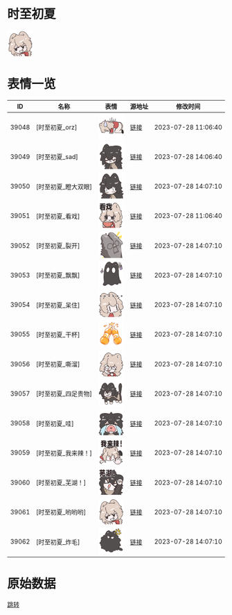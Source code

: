 # 时至初夏

<img src="./cover.png" height="60" alt="cover" />

# 表情一览

|ID|名称|表情|源地址|修改时间|
|----|----|----|----|----|
|39048|[时至初夏_orz]|<img src="./pic/039048_%5B时至初夏_orz%5D.png" height="60" alt="orz"/>|[链接](https://i0.hdslb.com/bfs/garb/e8cc4289de10c22e8c0970fa3ff6ff93af436702.png)|2023-07-28 11:06:40|
|39049|[时至初夏_sad]|<img src="./pic/039049_%5B时至初夏_sad%5D.png" height="60" alt="sad"/>|[链接](https://i0.hdslb.com/bfs/garb/b6d61a7e4790baf47ae5ecffb9e402a2c0c0183e.png)|2023-07-28 14:06:40|
|39050|[时至初夏_瞪大双眼]|<img src="./pic/039050_%5B时至初夏_瞪大双眼%5D.png" height="60" alt="瞪大双眼"/>|[链接](https://i0.hdslb.com/bfs/garb/e2c5a03c47942b5ebefe4ff4cc6d73cd7a1a2878.png)|2023-07-28 14:07:10|
|39051|[时至初夏_看戏]|<img src="./pic/039051_%5B时至初夏_看戏%5D.png" height="60" alt="看戏"/>|[链接](https://i0.hdslb.com/bfs/garb/07bdd6e2e1433b81238d6be632be118bd925397f.png)|2023-07-28 11:06:40|
|39052|[时至初夏_裂开]|<img src="./pic/039052_%5B时至初夏_裂开%5D.png" height="60" alt="裂开"/>|[链接](https://i0.hdslb.com/bfs/garb/b58a8d062026d1826350683ea2f2ba2bd1fc4882.png)|2023-07-28 14:07:10|
|39053|[时至初夏_飘飘]|<img src="./pic/039053_%5B时至初夏_飘飘%5D.png" height="60" alt="飘飘"/>|[链接](https://i0.hdslb.com/bfs/garb/bc162561ed39228036234b62aee9b46900729960.png)|2023-07-28 14:07:10|
|39054|[时至初夏_呆住]|<img src="./pic/039054_%5B时至初夏_呆住%5D.png" height="60" alt="呆住"/>|[链接](https://i0.hdslb.com/bfs/garb/f5ba0474b0ae2ed068fd2da05ceb8bc60119725c.png)|2023-07-28 14:07:10|
|39055|[时至初夏_干杯]|<img src="./pic/039055_%5B时至初夏_干杯%5D.png" height="60" alt="干杯"/>|[链接](https://i0.hdslb.com/bfs/garb/a4aaa8d5965cd9d50e0789a2b2d6201d91f98bb8.png)|2023-07-28 14:07:10|
|39056|[时至初夏_嘶溜]|<img src="./pic/039056_%5B时至初夏_嘶溜%5D.png" height="60" alt="嘶溜"/>|[链接](https://i0.hdslb.com/bfs/garb/f755669c2e9fcf4ce73884b0233d382f2e26b57d.png)|2023-07-28 14:07:10|
|39057|[时至初夏_四足贵物]|<img src="./pic/039057_%5B时至初夏_四足贵物%5D.png" height="60" alt="四足贵物"/>|[链接](https://i0.hdslb.com/bfs/garb/4ff4ed1e35603afc00ea2c40d34ec32f28a4fa16.png)|2023-07-28 14:07:10|
|39058|[时至初夏_哇]|<img src="./pic/039058_%5B时至初夏_哇%5D.png" height="60" alt="哇"/>|[链接](https://i0.hdslb.com/bfs/garb/e4672e07e7471795c426a8fcd2266af54fabae17.png)|2023-07-28 14:07:10|
|39059|[时至初夏_我来辣！]|<img src="./pic/039059_%5B时至初夏_我来辣！%5D.png" height="60" alt="我来辣！"/>|[链接](https://i0.hdslb.com/bfs/garb/d072bc84687e155d2fe6217e9d7ca7f7c041b712.png)|2023-07-28 14:07:10|
|39060|[时至初夏_芜湖！]|<img src="./pic/039060_%5B时至初夏_芜湖！%5D.png" height="60" alt="芜湖！"/>|[链接](https://i0.hdslb.com/bfs/garb/31ef347c3c152deaa875c56b58519519c4d0fe6b.png)|2023-07-28 14:07:10|
|39061|[时至初夏_哟哟哟]|<img src="./pic/039061_%5B时至初夏_哟哟哟%5D.png" height="60" alt="哟哟哟"/>|[链接](https://i0.hdslb.com/bfs/garb/d9aca4f9b86a731645198de6f5d0869020be9136.png)|2023-07-28 14:07:10|
|39062|[时至初夏_炸毛]|<img src="./pic/039062_%5B时至初夏_炸毛%5D.png" height="60" alt="炸毛"/>|[链接](https://i0.hdslb.com/bfs/garb/a7c3dbd93a6cf26d12b7cc780ce27782e7ff38e3.png)|2023-07-28 14:07:10|

# 原始数据

[跳转](./raw.json)

